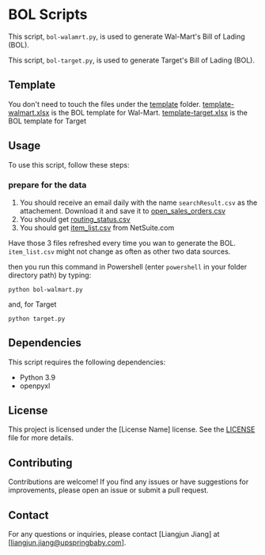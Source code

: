 # BOL Scripts

This script, `bol-walamrt.py`, is used to generate Wal-Mart's Bill of Lading (BOL).

This script, `bol-target.py`, is used to generate Target's Bill of Lading (BOL).

## Template
You don't need to touch the files under the [template](./template/) folder. 
[template-walmart.xlsx](./template/template-walmart.xlsx) is the BOL template for Wal-Mart. 
[template-target.xlsx](./template/template-target.xlsx) is the BOL template for Target 

## Usage

To use this script, follow these steps:
### prepare for the data
1. You should receive an email daily with the name `searchResult.csv` as the attachement. Download it and save it to [open_sales_orders.csv](./daily-data/open_sales_orders.csv)
2. You should get [routing_status.csv](./daily-data/routing_status.csv)
3. You should get [item_list.csv](./daily-data/item_list.csv) from NetSuite.com

Have those 3 files refreshed every time you wan to generate the BOL. `item_list.csv` might not change as often as other two data sources.

then you run this command in Powershell (enter `powershell` in your folder directory path) by typing:
```generate wal-mart's BOL
python bol-walmart.py
```

and, for Target
```generate Targt's BOL
python target.py
```

## Dependencies

This script requires the following dependencies:

- Python 3.9
- openpyxl 

## License

This project is licensed under the [License Name] license. See the [LICENSE](LICENSE) file for more details.

## Contributing

Contributions are welcome! If you find any issues or have suggestions for improvements, please open an issue or submit a pull request.

## Contact

For any questions or inquiries, please contact [Liangjun Jiang] at [liangjun.jiang@upspringbaby.com].

